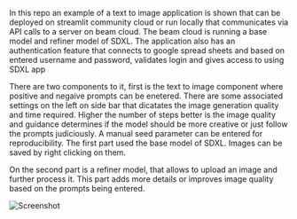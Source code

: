 In this repo an example of a text to image application is shown that can be deployed on streamlit community cloud or run locally that communicates via API calls to a server on beam cloud. The beam cloud is running a base model and refiner model of SDXL. The application also has an authentication feature that connects to google spread sheets and based on entered username and password, validates login and gives access to using SDXL app

There are two components to it, first is the text to image component where positive and negaive prompts can be enetered. There are some associated settings on the left on side bar that dicatates the image generation quality and time required. Higher the number of steps better is the image quality and guidance determines if the model should be more creative or just follow the prompts judiciously. A manual seed parameter can be entered for reproducibility. The first part used the base model of SDXL. Images can be saved by right clicking on them.

On the second part is a refiner model, that allows to upload an image and further process it. This part adds more details or improves image quality based on the prompts being entered.

![Screenshot](<img src="https://i.ibb.co/W3ZPngr/Screenshot-2024-03-13-at-1-07-38-AM.png" alt="Screenshot-2024-03-13-at-1-07-38-AM" border="0" />)
